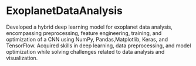 # ExoplanetDataAnalysis
Developed a hybrid deep learning model for exoplanet data analysis, encompassing preprocessing, feature engineering, training, and optimization of a CNN using NumPy, Pandas,Matplotlib, Keras, and TensorFlow. Acquired skills in deep learning, data preprocessing, and model optimization while solving challenges related to data analysis and visualization.
